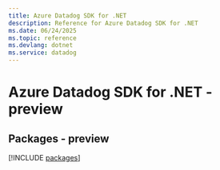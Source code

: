 ```yaml
---
title: Azure Datadog SDK for .NET
description: Reference for Azure Datadog SDK for .NET
ms.date: 06/24/2025
ms.topic: reference
ms.devlang: dotnet
ms.service: datadog
---
```

# Azure Datadog SDK for .NET - preview
## Packages - preview
[!INCLUDE [packages](datadog-index.md)]